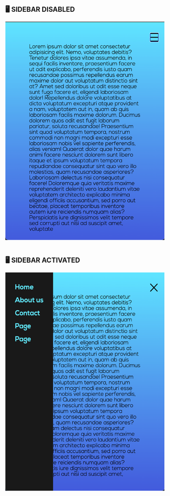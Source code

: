 <h2>🖥 SIDEBAR DISABLED</h2>
<img src="https://github.com/ediaz-ce/JavaScript-Vanilla/blob/main/sidebar/proyect/sidebar-disabled.png" style="height:686px; width:500px">
<br>
<br>
<h2>🖥 SIDEBAR ACTIVATED</h2>
<img src="https://github.com/ediaz-ce/JavaScript-Vanilla/blob/main/sidebar/proyect/sidebar-activated.png" style="height:686px; width:500px">


